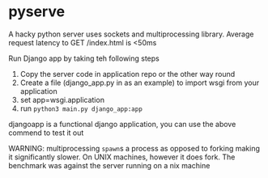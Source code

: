 # pyserve

A hacky python server uses sockets and multiprocessing library. Average request latency to GET /index.html is <50ms

Run Django app by taking teh following steps

1. Copy the server code in application repo or the other way round
2. Create a file (django_app.py in as an example) to import wsgi from your application
3. set app=wsgi.application
4. run `python3 main.py django_app:app`

djangoapp is a functional django application, you can use the above commend to test it out


WARNING:
multiprocessing `spawn`s a process as opposed to forking making it significantly slower.
On UNIX machines, however it does fork.
The benchmark was against the server running on a nix machine
